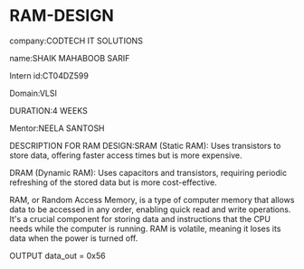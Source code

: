 # RAM-DESIGN
company:CODTECH IT SOLUTIONS

name:SHAIK MAHABOOB SARIF

Intern id:CT04DZ599

Domain:VLSI

DURATION:4 WEEKS

Mentor:NEELA SANTOSH

DESCRIPTION FOR RAM DESIGN:SRAM (Static RAM): Uses transistors to store data, offering faster access times but is more expensive.

DRAM (Dynamic RAM): Uses capacitors and transistors, requiring periodic refreshing of the stored data but is more cost-effective.

RAM, or Random Access Memory, is a type of computer memory that allows data to be accessed in any order, enabling quick read and write operations. It's a crucial component for storing data and instructions that the CPU needs while the computer is running. RAM is volatile, meaning it loses its data when the power is turned off.

OUTPUT data_out = 0x56


